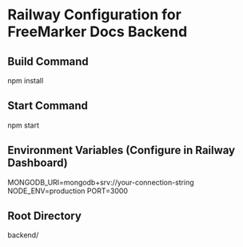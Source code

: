 # Railway Configuration for FreeMarker Docs Backend

## Build Command
npm install

## Start Command  
npm start

## Environment Variables (Configure in Railway Dashboard)
MONGODB_URI=mongodb+srv://your-connection-string
NODE_ENV=production
PORT=3000

## Root Directory
backend/
